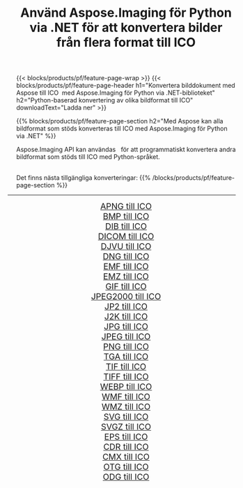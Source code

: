 ﻿---
title: Använd Aspose.Imaging för Python via .NET för att konvertera bilder från flera format till ICO 
weight: 3920
url: /sv/python-net/conversion/to/ico 
lang: sv
langdirlevel: 2
locales: zh-hans,ja,it,ru,de,es,fr,nl,id,lt,pl,pt,vi,tr,ko,zh-hant,ar,hi,th,sv,cs,uk,he
description: Du kan använda Aspose.Imaging för Python via .NET-biblioteket för att konvertera från en mängd olika format till ICO
---

{{< blocks/products/pf/feature-page-wrap >}}
{{< blocks/products/pf/feature-page-header h1="Konvertera bilddokument med Aspose till ICO  med Aspose.Imaging för Python via .NET-biblioteket" h2="Python-baserad konvertering av olika bildformat till ICO" downloadText="Ladda ner" >}}


{{% blocks/products/pf/feature-page-section  h2="Med Aspose kan alla bildformat som stöds konverteras till ICO med Aspose.Imaging för Python via .NET" %}}
<p align=justify>Aspose.Imaging API kan användas   för att programmatiskt konvertera andra bildformat som stöds till ICO med Python-språket.</p>
<br/>
Det finns nästa tillgängliga konverteringar:
{{% /blocks/products/pf/feature-page-section %}}
<div class="container-fluid productfamilypage bg-gray">
    <div class="convertypes bg-gray agp-content section">
        <div class="container">
		<hr style="margin-left:-20px;"/>
		<div class="row other-converters" style="gap: 10px;font-size: 19px;text-align:center;">
		    <div class='col-md-2 other-converter remove-lp remove-rp'><a href="/imaging/sv/python-net/conversion/apng-to-ico" style="padding:15px;">APNG till ICO</a></div>
<div class='col-md-2 other-converter remove-lp remove-rp'><a href="/imaging/sv/python-net/conversion/bmp-to-ico" style="padding:15px;">BMP till ICO</a></div>
<div class='col-md-2 other-converter remove-lp remove-rp'><a href="/imaging/sv/python-net/conversion/dib-to-ico" style="padding:15px;">DIB till ICO</a></div>
<div class='col-md-2 other-converter remove-lp remove-rp'><a href="/imaging/sv/python-net/conversion/dicom-to-ico" style="padding:15px;">DICOM till ICO</a></div>
<div class='col-md-2 other-converter remove-lp remove-rp'><a href="/imaging/sv/python-net/conversion/djvu-to-ico" style="padding:15px;">DJVU till ICO</a></div>
<div class='col-md-2 other-converter remove-lp remove-rp'><a href="/imaging/sv/python-net/conversion/dng-to-ico" style="padding:15px;">DNG till ICO</a></div>
<div class='col-md-2 other-converter remove-lp remove-rp'><a href="/imaging/sv/python-net/conversion/emf-to-ico" style="padding:15px;">EMF till ICO</a></div>
<div class='col-md-2 other-converter remove-lp remove-rp'><a href="/imaging/sv/python-net/conversion/emz-to-ico" style="padding:15px;">EMZ till ICO</a></div>
<div class='col-md-2 other-converter remove-lp remove-rp'><a href="/imaging/sv/python-net/conversion/gif-to-ico" style="padding:15px;">GIF till ICO</a></div>
<div class='col-md-2 other-converter remove-lp remove-rp'><a href="/imaging/sv/python-net/conversion/jpeg2000-to-ico" style="padding:15px;">JPEG2000 till ICO</a></div>
<div class='col-md-2 other-converter remove-lp remove-rp'><a href="/imaging/sv/python-net/conversion/jp2-to-ico" style="padding:15px;">JP2 till ICO</a></div>
<div class='col-md-2 other-converter remove-lp remove-rp'><a href="/imaging/sv/python-net/conversion/j2k-to-ico" style="padding:15px;">J2K till ICO</a></div>
<div class='col-md-2 other-converter remove-lp remove-rp'><a href="/imaging/sv/python-net/conversion/jpg-to-ico" style="padding:15px;">JPG till ICO</a></div>
<div class='col-md-2 other-converter remove-lp remove-rp'><a href="/imaging/sv/python-net/conversion/jpeg-to-ico" style="padding:15px;">JPEG till ICO</a></div>
<div class='col-md-2 other-converter remove-lp remove-rp'><a href="/imaging/sv/python-net/conversion/png-to-ico" style="padding:15px;">PNG till ICO</a></div>
<div class='col-md-2 other-converter remove-lp remove-rp'><a href="/imaging/sv/python-net/conversion/tga-to-ico" style="padding:15px;">TGA till ICO</a></div>
<div class='col-md-2 other-converter remove-lp remove-rp'><a href="/imaging/sv/python-net/conversion/tif-to-ico" style="padding:15px;">TIF till ICO</a></div>
<div class='col-md-2 other-converter remove-lp remove-rp'><a href="/imaging/sv/python-net/conversion/tiff-to-ico" style="padding:15px;">TIFF till ICO</a></div>
<div class='col-md-2 other-converter remove-lp remove-rp'><a href="/imaging/sv/python-net/conversion/webp-to-ico" style="padding:15px;">WEBP till ICO</a></div>
<div class='col-md-2 other-converter remove-lp remove-rp'><a href="/imaging/sv/python-net/conversion/wmf-to-ico" style="padding:15px;">WMF till ICO</a></div>
<div class='col-md-2 other-converter remove-lp remove-rp'><a href="/imaging/sv/python-net/conversion/wmz-to-ico" style="padding:15px;">WMZ till ICO</a></div>
<div class='col-md-2 other-converter remove-lp remove-rp'><a href="/imaging/sv/python-net/conversion/svg-to-ico" style="padding:15px;">SVG till ICO</a></div>
<div class='col-md-2 other-converter remove-lp remove-rp'><a href="/imaging/sv/python-net/conversion/svgz-to-ico" style="padding:15px;">SVGZ till ICO</a></div>
<div class='col-md-2 other-converter remove-lp remove-rp'><a href="/imaging/sv/python-net/conversion/eps-to-ico" style="padding:15px;">EPS till ICO</a></div>
<div class='col-md-2 other-converter remove-lp remove-rp'><a href="/imaging/sv/python-net/conversion/cdr-to-ico" style="padding:15px;">CDR till ICO</a></div>
<div class='col-md-2 other-converter remove-lp remove-rp'><a href="/imaging/sv/python-net/conversion/cmx-to-ico" style="padding:15px;">CMX till ICO</a></div>
<div class='col-md-2 other-converter remove-lp remove-rp'><a href="/imaging/sv/python-net/conversion/otg-to-ico" style="padding:15px;">OTG till ICO</a></div>
<div class='col-md-2 other-converter remove-lp remove-rp'><a href="/imaging/sv/python-net/conversion/odg-to-ico" style="padding:15px;">ODG till ICO</a></div>
                </div>
        </div>
    </div>
</div>
<br/>

